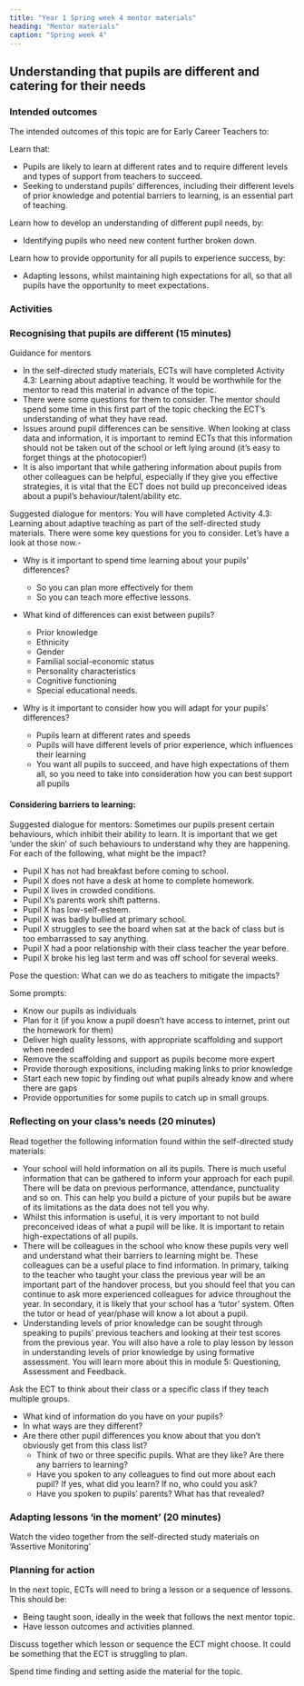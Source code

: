 ```yaml
---
title: "Year 1 Spring week 4 mentor materials"
heading: "Mentor materials"
caption: "Spring week 4"
---
```


## Understanding that pupils are different and catering for their needs

### Intended outcomes

The intended outcomes of this topic are for Early Career Teachers to:

Learn that:

- Pupils are likely to learn at different rates and to require different levels and types of support from teachers to succeed.
- Seeking to understand pupils’ differences, including their different levels of prior knowledge and potential barriers to learning, is an essential part of teaching.

Learn how to develop an understanding of different pupil needs, by:

- Identifying pupils who need new content further broken down.

Learn how to provide opportunity for all pupils to experience success, by:

- Adapting lessons, whilst maintaining high expectations for all, so that all pupils have the opportunity to meet expectations.

### Activities

### Recognising that pupils are different (15 minutes)

Guidance for mentors

- In the self-directed study materials, ECTs will have completed Activity 4.3: Learning about adaptive teaching. It would be worthwhile for the mentor to read this material in advance of the topic.
- There were some questions for them to consider. The mentor should spend some time in this first part of the topic checking the ECT’s understanding of what they have read.
- Issues around pupil differences can be sensitive. When looking at class data and information, it is important to remind ECTs that this information should not be taken out of the school or left lying around (it’s easy to forget things at the photocopier!)
- It is also important that while gathering information about pupils from other colleagues can be helpful, especially if they give you effective strategies, it is vital that the ECT does not build up preconceived ideas about a pupil’s behaviour/talent/ability etc.

Suggested dialogue for mentors: You will have completed Activity 4.3: Learning about adaptive teaching as part of the self-directed study materials. There were some key questions for you to consider. Let’s have a look at those now.-

- Why is it important to spend time learning about your pupils’ differences?

  - So you can plan more effectively for them
  - So you can teach more effective lessons.

- What kind of differences can exist between pupils?

  - Prior knowledge
  - Ethnicity
  - Gender
  - Familial social-economic status
  - Personality characteristics
  - Cognitive functioning
  - Special educational needs.

- Why is it important to consider how you will adapt for your pupils’ differences?

  - Pupils learn at different rates and speeds
  - Pupils will have different levels of prior experience, which influences their learning
  - You want all pupils to succeed, and have high expectations of them all, so you need to take into consideration how you can best support all pupils

#### Considering barriers to learning:

Suggested dialogue for mentors: Sometimes our pupils present certain behaviours, which inhibit their ability to learn. It is important that we get ‘under the skin’ of such behaviours to understand why they are happening. For each of the following, what might be the impact?

- Pupil X has not had breakfast before coming to school.
- Pupil X does not have a desk at home to complete homework.
- Pupil X lives in crowded conditions.
- Pupil X’s parents work shift patterns.
- Pupil X has low-self-esteem.
- Pupil X was badly bullied at primary school.
- Pupil X struggles to see the board when sat at the back of class but is too embarrassed to say anything.
- Pupil X had a poor relationship with their class teacher the year before.
- Pupil X broke his leg last term and was off school for several weeks.

Pose the question: What can we do as teachers to mitigate the impacts?

Some prompts:

- Know our pupils as individuals
- Plan for it (if you know a pupil doesn’t have access to internet, print out the homework for them)
- Deliver high quality lessons, with appropriate scaffolding and support when needed
- Remove the scaffolding and support as pupils become more expert
- Provide thorough expositions, including making links to prior knowledge
- Start each new topic by finding out what pupils already know and where there are gaps
- Provide opportunities for some pupils to catch up in small groups.

### Reflecting on your class’s needs (20 minutes)

Read together the following information found within the self-directed study materials:

- Your school will hold information on all its pupils. There is much useful information that can be gathered to inform your approach for each pupil. There will be data on previous performance, attendance, punctuality and so on. This can help you build a picture of your pupils but be aware of its limitations as the data does not tell you why.
- Whilst this information is useful, it is very important to not build preconceived ideas of what a pupil will be like. It is important to retain high-expectations of all pupils.
- There will be colleagues in the school who know these pupils very well and understand what their barriers to learning might be. These colleagues can be a useful place to find information. In primary, talking to the teacher who taught your class the previous year will be an important part of the handover process, but you should feel that you can continue to ask more experienced colleagues for advice throughout the year. In secondary, it is likely that your school has a ‘tutor’ system. Often the tutor or head of year/phase will know a lot about a pupil.
- Understanding levels of prior knowledge can be sought through speaking to pupils’ previous teachers and looking at their test scores from the previous year. You will also have a role to play lesson by lesson in understanding levels of prior knowledge by using formative assessment. You will learn more about this in module 5: Questioning, Assessment and Feedback.

Ask the ECT to think about their class or a specific class if they teach multiple groups.

- What kind of information do you have on your pupils?
- In what ways are they different?
- Are there other pupil differences you know about that you don’t obviously get from this class list?
  - Think of two or three specific pupils. What are they like? Are there any barriers to learning?
  - Have you spoken to any colleagues to find out more about each pupil? If yes, what did you learn? If no, who could you ask?
  - Have you spoken to pupils’ parents? What has that revealed?

### Adapting lessons ‘in the moment’ (20 minutes)

Watch the video together from the self-directed study materials on ‘Assertive Monitoring’

### Planning for action

In the next topic, ECTs will need to bring a lesson or a sequence of lessons. This should be:

- Being taught soon, ideally in the week that follows the next mentor topic.
- Have lesson outcomes and activities planned.

Discuss together which lesson or sequence the ECT might choose. It could be something that the ECT is struggling to plan.

Spend time finding and setting aside the material for the topic.
